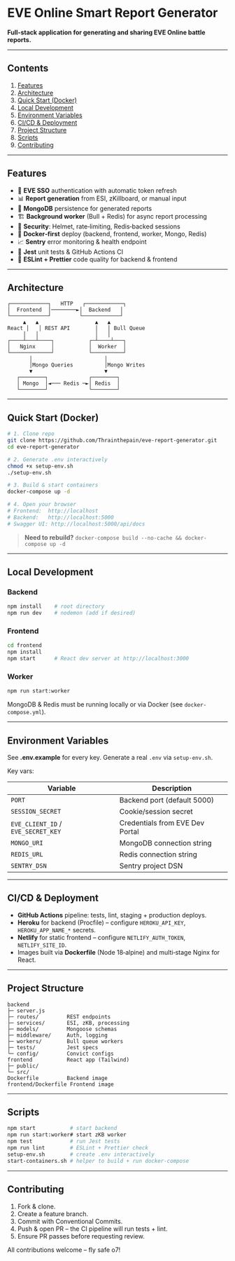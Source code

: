 # EVE Online Smart Report Generator

**Full‑stack application for generating and sharing EVE Online battle reports.**

---

## Contents

1. [Features](#features)
2. [Architecture](#architecture)
3. [Quick Start (Docker)](#quick-start-docker)
4. [Local Development](#local-development)
5. [Environment Variables](#environment-variables)
6. [CI/CD & Deployment](#cicd--deployment)
7. [Project Structure](#project-structure)
8. [Scripts](#scripts)
9. [Contributing](#contributing)

---

## Features

* 🚀 **EVE SSO** authentication with automatic token refresh
* 📊 **Report generation** from ESI, zKillboard, or manual input
* 💾 **MongoDB** persistence for generated reports
* 🏗️ **Background worker** (Bull + Redis) for async report processing
* 🔐 **Security**: Helmet, rate‑limiting, Redis‑backed sessions
* 🐳 **Docker‑first** deploy (backend, frontend, worker, Mongo, Redis)
* 📈 **Sentry** error monitoring & health endpoint
* 🧪 **Jest** unit tests & GitHub Actions CI
* 🧹 **ESLint + Prettier** code quality for backend & frontend

---

## Architecture

```
┌────────────┐   HTTP   ┌────────────┐
│  Frontend  │────────►│  Backend   │
└────────────┘         └────────────┘
     ▲   ▲                  ▲   ▲
React │   │ REST API        │   │ Bull Queue
     │   │                  │   │
┌────┴───┴────┐           ┌─┴────┴───┐
│   Nginx     │           │  Worker  │
└─────────────┘           └──────────┘
       │                       │
       │Mongo Queries          │Mongo Writes
       ▼                       ▼
   ┌────────┐             ┌────────┐
   │ Mongo  │◄─── Redis ─►│ Redis  │
   └────────┘             └────────┘
```

---

## Quick Start (Docker)

```bash
# 1. Clone repo
git clone https://github.com/Thrainthepain/eve-report-generator.git
cd eve-report-generator

# 2. Generate .env interactively
chmod +x setup-env.sh
./setup-env.sh

# 3. Build & start containers
docker-compose up -d

# 4. Open your browser
# Frontend:  http://localhost
# Backend:   http://localhost:5000
# Swagger UI: http://localhost:5000/api/docs
```

> **Need to rebuild?** `docker-compose build --no-cache && docker-compose up -d`

---

## Local Development

### Backend

```bash
npm install    # root directory
npm run dev    # nodemon (add if desired)
```

### Frontend

```bash
cd frontend
npm install
npm start      # React dev server at http://localhost:3000
```

### Worker

```bash
npm run start:worker
```

MongoDB & Redis must be running locally or via Docker (see `docker-compose.yml`).

---

## Environment Variables

See **.env.example** for every key. Generate a real `.env` via `setup-env.sh`.

Key vars:

| Variable                           | Description                     |
| ---------------------------------- | ------------------------------- |
| `PORT`                             | Backend port (default 5000)     |
| `SESSION_SECRET`                   | Cookie/session secret           |
| `EVE_CLIENT_ID` / `EVE_SECRET_KEY` | Credentials from EVE Dev Portal |
| `MONGO_URI`                        | MongoDB connection string       |
| `REDIS_URL`                        | Redis connection string         |
| `SENTRY_DSN`                       | Sentry project DSN              |

---

## CI/CD & Deployment

* **GitHub Actions** pipeline: tests, lint, staging + production deploys.
* **Heroku** for backend (Procfile) – configure `HEROKU_API_KEY`, `HEROKU_APP_NAME_*` secrets.
* **Netlify** for static frontend – configure `NETLIFY_AUTH_TOKEN`, `NETLIFY_SITE_ID`.
* Images built via **Dockerfile** (Node 18‑alpine) and multi‑stage Nginx for React.

---

## Project Structure

```
backend
├─ server.js
├─ routes/         REST endpoints
├─ services/       ESI, zKB, processing
├─ models/         Mongoose schemas
├─ middleware/     Auth, logging
├─ workers/        Bull queue workers
├─ tests/          Jest specs
└─ config/         Convict configs
frontend           React app (Tailwind)
├─ public/
└─ src/
Dockerfile         Backend image
frontend/Dockerfile Frontend image
```

---

## Scripts

```bash
npm start           # start backend
npm run start:worker# start zKB worker
npm test            # run Jest tests
npm run lint        # ESLint + Prettier check
setup-env.sh        # create .env interactively
start-containers.sh # helper to build + run docker-compose
```

---

## Contributing

1. Fork & clone.
2. Create a feature branch.
3. Commit with Conventional Commits.
4. Push & open PR – the CI pipeline will run tests + lint.
5. Ensure PR passes before requesting review.

All contributions welcome – fly safe o7!
